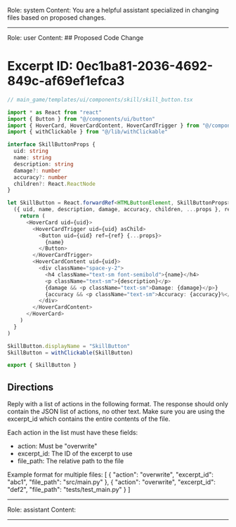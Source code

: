 Role: system
Content: You are a helpful assistant specialized in changing files based on proposed changes.
__________________
Role: user
Content: ## Proposed Code Change
# Excerpt ID: 0ec1ba81-2036-4692-849c-af69ef1efca3
```typescript
// main_game/templates/ui/components/skill/skill_button.tsx

import * as React from "react"
import { Button } from "@/components/ui/button"
import { HoverCard, HoverCardContent, HoverCardTrigger } from "@/components/ui/hover-card"
import { withClickable } from "@/lib/withClickable"

interface SkillButtonProps {
  uid: string
  name: string
  description: string
  damage?: number
  accuracy?: number
  children?: React.ReactNode
}

let SkillButton = React.forwardRef<HTMLButtonElement, SkillButtonProps>(
  ({ uid, name, description, damage, accuracy, children, ...props }, ref) => {
    return (
      <HoverCard uid={uid}>
        <HoverCardTrigger uid={uid} asChild>
          <Button uid={uid} ref={ref} {...props}>
            {name}
          </Button>
        </HoverCardTrigger>
        <HoverCardContent uid={uid}>
          <div className="space-y-2">
            <h4 className="text-sm font-semibold">{name}</h4>
            <p className="text-sm">{description}</p>
            {damage && <p className="text-sm">Damage: {damage}</p>}
            {accuracy && <p className="text-sm">Accuracy: {accuracy}%</p>}
          </div>
        </HoverCardContent>
      </HoverCard>
    )
  }
)

SkillButton.displayName = "SkillButton"
SkillButton = withClickable(SkillButton)

export { SkillButton }
```

## Directions
Reply with a list of actions in the following format. The response should only contain the JSON list of actions, no other text.
Make sure you are using the excerpt_id which contains the entire contents of the file.

Each action in the list must have these fields:
- action: Must be "overwrite"
- excerpt_id: The ID of the excerpt to use
- file_path: The relative path to the file

Example format for multiple files:
[
    {
        "action": "overwrite",
        "excerpt_id": "abc1",
        "file_path": "src/main.py"
    },
    {
        "action": "overwrite",
        "excerpt_id": "def2",
        "file_path": "tests/test_main.py"
    }
]
__________________
Role: assistant
Content: 
__________________
